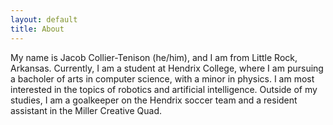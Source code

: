 ```yaml
---
layout: default
title: About
---
```

My name is Jacob Collier-Tenison (he/him), and I am from Little Rock, Arkansas. Currently, I am a student at Hendrix College, where I am pursuing a bacholer of arts in computer science, with a minor in physics. I am most interested in the topics of robotics and artificial intelligence. Outside of my studies, I am a goalkeeper on the Hendrix soccer team and a resident assistant in the Miller Creative Quad. 

